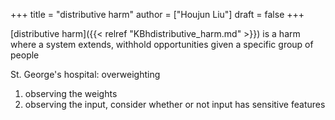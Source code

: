 +++
title = "distributive harm"
author = ["Houjun Liu"]
draft = false
+++

[distributive harm]({{< relref "KBhdistributive_harm.md" >}}) is a harm where a system extends, withhold opportunities given a specific group of people

St. George's hospital: overweighting

1.  observing the weights
2.  observing the input, consider whether or not input has sensitive features
